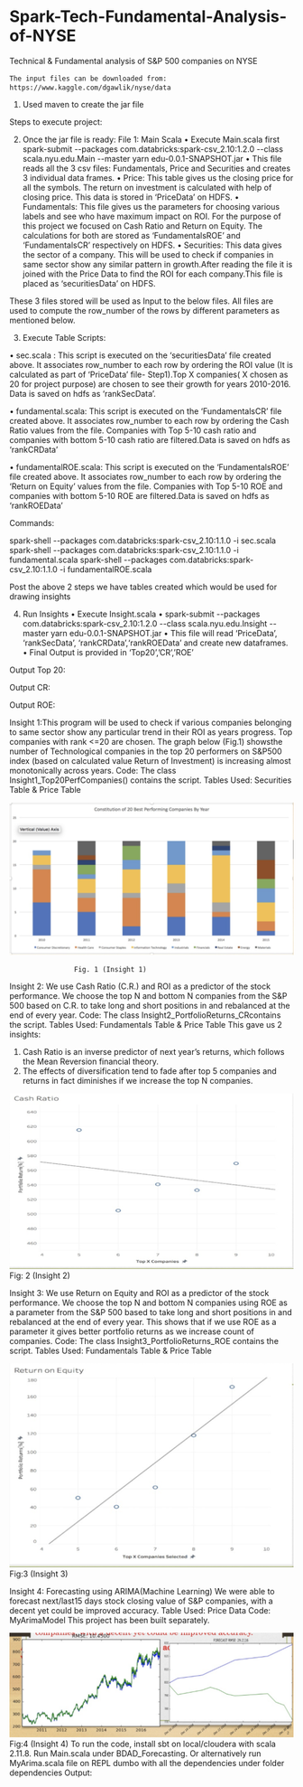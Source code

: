 # Spark-Tech-Fundamental-Analysis-of-NYSE
Technical & Fundamental analysis of S&P 500 companies on NYSE

	The input files can be downloaded from: https://www.kaggle.com/dgawlik/nyse/data
1) Used maven to create the jar file


 


Steps to execute project:

2)	Once the jar file is ready:
File 1: Main Scala 
•	Execute Main.scala first
spark-submit --packages com.databricks:spark-csv_2.10:1.2.0 --class scala.nyu.edu.Main --master yarn edu-0.0.1-SNAPSHOT.jar
•	This file reads all the 3 csv files: Fundamentals, Price and Securities and creates 3 individual data frames. 
•	Price: This table gives us the closing price for all the symbols. The return on investment is calculated with help of closing price. 
This data is stored in ‘PriceData’ on HDFS.
•	Fundamentals: This file gives us the parameters for choosing various labels and see who have maximum impact on ROI. For the purpose of this project we focused on Cash Ratio and Return on Equity.
The calculations for both are stored as ‘FundamentalsROE’ and ‘FundamentalsCR’ respectively on HDFS.
•	Securities: This data gives the sector of a company. This will be used to check if companies in same sector show any similar pattern in growth.After reading the file it is joined with the Price Data to find the ROI for each company.This file is placed as ‘securitiesData’ on HDFS.

These 3 files stored will be used as Input to the below files. All files are used to compute the row_number of the rows by different parameters as mentioned below.


3)	Execute Table Scripts:

•	sec.scala : This script is executed on the ‘securitiesData’ file created above. It associates row_number to each row by ordering the ROI value (It is calculated as part of ‘PriceData’ file- Step1).Top X companies( X chosen as 20 for project purpose) are chosen to see their growth for years 2010-2016. Data is saved on hdfs as ‘rankSecData’.

•	fundamental.scala: This script is executed on the ‘FundamentalsCR’ file created above. It associates row_number to each row by ordering the Cash Ratio values from the file. Companies with Top 5-10 cash ratio and companies with bottom 5-10 cash ratio are filtered.Data is saved on hdfs as ‘rankCRData’

•	fundamentalROE.scala: This script is executed on the ‘FundamentalsROE’ file created above. It associates row_number to each row by ordering the ‘Return on Equity’ values from the file. Companies with Top 5-10 ROE and companies with bottom 5-10 ROE are filtered.Data is saved on hdfs as ‘rankROEData’

Commands:

spark-shell --packages com.databricks:spark-csv_2.10:1.1.0 -i sec.scala
spark-shell --packages com.databricks:spark-csv_2.10:1.1.0 -i fundamental.scala
spark-shell --packages com.databricks:spark-csv_2.10:1.1.0 -i fundamentalROE.scala


Post the above 2 steps we have tables created which would be used for drawing insights

4)	Run Insights
•	Execute Insight.scala
•	spark-submit --packages com.databricks:spark-csv_2.10:1.2.0 --class scala.nyu.edu.Insight --master yarn edu-0.0.1-SNAPSHOT.jar
•	This file will read ‘PriceData’, ‘rankSecData’, ‘rankCRData’,‘rankROEData’ and create new dataframes.
•	Final Output is provided in ‘Top20’,’CR’,’ROE’


Output Top 20:

	
 


Output CR:

 

Output ROE:
 


Insight 1:This program will be used to check if various companies belonging to same sector show any particular trend in their ROI as years progress. Top companies with rank <=20 are chosen. The graph below (Fig.1) showsthe number of Technological companies in the top 20 performers on S&P500 index (based on calculated value Return of Investment) is increasing almost monotonically  across years.
Code: The class Insight1_Top20PerfCompanies() contains the script.
Tables Used: Securities Table & Price Table

![Alt text](/snaps/insight1.png)
 
					Fig. 1 (Insight 1)

Insight 2:
We use Cash Ratio (C.R.) and ROI as a predictor of the stock performance. We choose the top N and bottom N companies from the S&P 500 based on C.R. to take long and short positions in and rebalanced at the end of every year. 
Code: The class Insight2_PortfolioReturns_CRcontains the script.
Tables Used: Fundamentals Table & Price Table
This gave us 2 insights: 
1.   Cash Ratio is an inverse predictor of next year’s returns, which follows the Mean Reversion financial theory.
2.   The effects of diversification tend to fade after top 5 companies and returns in fact diminishes if we increase the top N   companies.





 ![Alt text](/snaps/insight2.png)
					 Fig: 2 (Insight 2)


Insight 3:
We use Return on Equity and ROI as a predictor of the stock performance. We choose the top N and bottom N companies using ROE as a parameter from the S&P 500 based to take long and short positions in and rebalanced at the end of every year. This shows that if we use ROE as a parameter it gives better portfolio returns as we increase count of companies.
Code: The class Insight3_PortfolioReturns_ROE contains the script.
Tables Used: Fundamentals Table & Price Table

 ![Alt text](/snaps/insight3.png)
					Fig:3 (Insight 3)

Insight 4:
Forecasting using ARIMA(Machine Learning)
We were able to forecast next/last15 days stock closing value of S&P companies, with a decent yet could be improved accuracy.
Table Used: Price Data
Code: MyArimaModel  This project has been built separately.
 
 ![Alt text](/snaps/insight4.png)
 				        Fig:4 (Insight 4)
To run the code, install sbt on local/cloudera with scala 2.11.8. Run Main.scala under BDAD_Forecasting. Or alternatively run  MyArima.scala file on REPL dumbo with all the dependencies under folder dependencies
Output: 
 
 


 
